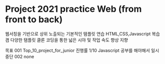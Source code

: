 # Project 2021 practice Web (from front to back)

웹서칭을 기반으로 상위 노출되는 기본적인 탬플릿 연습
HTML,CSS,Javascript 복습겸 다양한 탬플릿 클론 코딩을 통한 넓은 시야 및 작업 속도 향상 지향

목표
001 Top_10_project_for_junior 진행률 1/10 Javascript 공부를 해야해서 일시 중단
002 none
